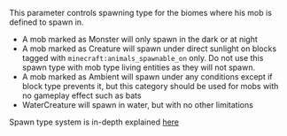 This parameter controls spawning type for the biomes where his mob is defined to spawn in.

* A mob marked as Monster will only spawn in the dark or at night
* A mob marked as Creature will spawn under direct sunlight on blocks tagged with `minecraft:animals_spawnable_on` only. Do not use this spawn type with mob type living entities as they will not spawn.
* A mob marked as Ambient will spawn under any conditions except if block type prevents it, but this category should be used for mobs with no gameplay effect such as bats
* WaterCreature will spawn in water, but with no other limitations

Spawn type system is in-depth explained [here](https://mcreator.net/wiki/mob-spawning-parameters)
